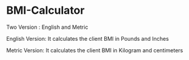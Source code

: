 # BMI-Calculator
Two Version : English and Metric

English Version: 
It calculates the client BMI in Pounds and Inches 

Metric Version: 
It calculates the client BMI in Kilogram and centimeters
